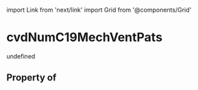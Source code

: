import Link from 'next/link'
import Grid from '@components/Grid'

# cvdNumC19MechVentPats

undefined

## Property of



